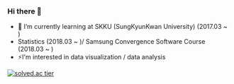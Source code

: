 ### Hi there 👋


- 🌱 I’m currently learning at SKKU (SungKyunKwan University) (2017.03 ~ ) 
- Statistics (2018.03 ~ )/ Samsung Convergence Software Course (2018.03 ~ )
- ⚡I'm interested in data visualization / data analysis
<!--
**victolee0/victolee0** is a ✨ _special_ ✨ repository because its `README.md` (this file) appears on your GitHub profile.

Here are some ideas to get you started:

- 🔭 I’m currently working on ...
- 🌱 I’m currently learning ...
- 👯 I’m looking to collaborate on ...
- 🤔 I’m looking for help with ...
- 💬 Ask me about ...
- 📫 How to reach me: ...
- 😄 Pronouns: ...
- ⚡ Fun fact: ...
-->

[![solved.ac tier](http://mazassumnida.wtf/api/generate_badge?boj=vbnmzx1)](https://solved.ac/vbnmzx1)
